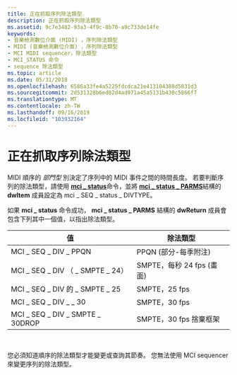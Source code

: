 ```yaml
---
title: 正在抓取序列除法類型
description: 正在抓取序列除法類型
ms.assetid: 9c7e3482-93a3-4f9c-8b70-a9c733de14fe
keywords:
- 音樂檢測數位介面 (MIDI) ，序列除法類型
- MIDI (音樂檢測數位介面) ，序列除法類型
- MCI MIDI sequencer，除法類型
- MCI_STATUS 命令
- sequence 除法類型
ms.topic: article
ms.date: 05/31/2018
ms.openlocfilehash: 6586a33fe4a5225fdcdca21e413104388d5831d3
ms.sourcegitcommit: 2d531328b6ed82d4ad971a45a5131b430c5866f7
ms.translationtype: MT
ms.contentlocale: zh-TW
ms.lasthandoff: 09/16/2019
ms.locfileid: "103932164"
---
```

# <a name="retrieving-the-sequence-division-type"></a>正在抓取序列除法類型

MIDI 順序的 *部門型* 別決定了序列中的 MIDI 事件之間的時間長度。 若要判斷序列的除法類型，請使用 [**mci \_ status**](mci-status.md)命令，並將 [**mci \_ status \_ PARMS**](mci-status-parms.md)結構的 **dwItem** 成員設定為 mci \_ SEQ \_ status \_ DIVTYPE。

如果 **mci \_ status** 命令成功， **mci \_ status \_ PARMS** 結構的 **dwReturn** 成員會包含下列其中一個值，以指出除法類型。



| 值                        | 除法類型                     |
|------------------------------|-----------------------------------|
| MCI \_ SEQ \_ DIV \_ PPQN          | PPQN (部分-每季附注)      |
| MCI \_ SEQ \_ DIV （ \_ SMPTE \_ 24）     | SMPTE，每秒 24 fps (畫面)  |
| MCI \_ SEQ \_ DIV 的 \_ SMPTE \_ 25     | SMPTE，25 fps                     |
| MCI \_ SEQ \_ DIV \_ \_ 30     | SMPTE，30 fps                     |
| MCI \_ SEQ \_ DIV \_ SMPTE \_ 30DROP | SMPTE，30 fps 捨棄框架          |



 

您必須知道順序的除法類型才能變更或查詢其節奏。 您無法使用 MCI sequencer 來變更序列的除法類型。

 

 




